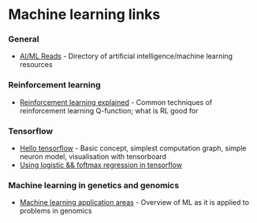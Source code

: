 # Machine learning links 

### General

* [AI/ML Reads](http://aireads.top) - Directory of artificial intelligence/machine learning resources

### Reinforcement learning 

* [Reinforcement learning explained](https://www.oreilly.com/ideas/reinforcement-learning-explained) - Common techniques of reinforcement learning
Q-function; what is RL good for

### Tensorflow

* [Hello tensorflow](https://www.oreilly.com/learning/hello-tensorflow) - Basic concept, simplest computation graph, simple neuron model, visualisation with tensorboard
* [Using logistic && foftmax regression in tensorflow](https://blog.altoros.com/using-logistic-and-softmax-regression-in-tensorflow.html)

### Machine learning in genetics and genomics

* [Machine learning application areas](https://www.ncbi.nlm.nih.gov/pmc/articles/PMC5204302/) - Overview of ML as it is applied to problems in genomics

